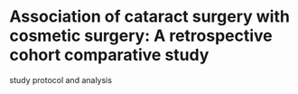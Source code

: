 # Association of cataract surgery with cosmetic surgery: A retrospective cohort comparative study
study protocol and analysis
